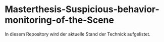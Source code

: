 # Masterthesis-Suspicious-behavior-monitoring-of-the-Scene
In diesem Repository wird der aktuelle Stand der Technick aufgelistet.
